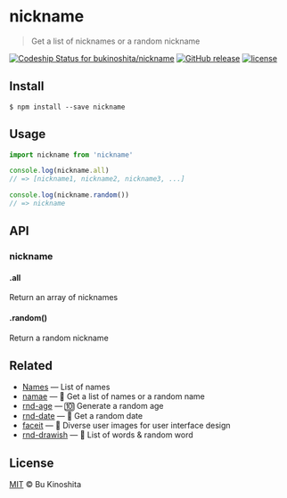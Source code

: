 # nickname
> Get a list of nicknames or a random nickname

[![Codeship Status for bukinoshita/nickname](https://app.codeship.com/projects/cc6d6330-e013-0134-8f7a-5ecc5558b622/status?branch=master)](https://app.codeship.com/projects/205143)
[![GitHub release](https://img.shields.io/github/release/bukinoshita/nickname.svg)](https://www.npmjs.com/package/nickname)
[![license](https://img.shields.io/github/license/bukinoshita/nickname.svg)](https://raw.githubusercontent.com/bukinoshita/nickname/master/LICENSE)

## Install
```
$ npm install --save nickname
```

## Usage
```js
import nickname from 'nickname'

console.log(nickname.all)
// => [nickname1, nickname2, nickname3, ...]

console.log(nickname.random())
// => nickname
```

## API
### nickname

#### .all
Return an array of nicknames

#### .random()
Return a random nickname

## Related
- [Names](https://github.com/bukinoshita/Names) — List of names
- [namae](https://github.com/bukinoshita/namae) — :couple: Get a list of names or a random name
- [rnd-age](https://github.com/bukinoshita/rnd-age) — :keycap_ten: Generate a random age
- [rnd-date](https://github.com/bukinoshita/rnd-date) — :date: Get a random date
- [faceit](https://github.com/bukinoshita/faceit) — :information_desk_person: Diverse user images for user interface design
- [rnd-drawish](https://github.com/bukinoshita/rnd-drawish) — :twisted_rightwards_arrows: List of words & random word

## License
[MIT](https://github.com/bukinoshita/nickname/blob/master/LICENSE) &copy; Bu Kinoshita
